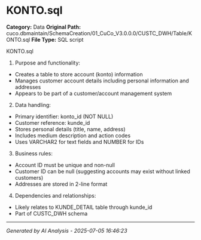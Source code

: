# KONTO.sql

**Category:** Data
**Original Path:** cuco.dbmaintain/SchemaCreation/01_CuCo_V3.0.0.0/CUSTC_DWH/Table/KONTO.sql
**File Type:** SQL script

KONTO.sql
1. Purpose and functionality:
- Creates a table to store account (konto) information
- Manages customer account details including personal information and addresses
- Appears to be part of a customer/account management system

2. Data handling:
- Primary identifier: konto_id (NOT NULL)
- Customer reference: kunde_id
- Stores personal details (title, name, address)
- Includes medium description and action codes
- Uses VARCHAR2 for text fields and NUMBER for IDs

3. Business rules:
- Account ID must be unique and non-null
- Customer ID can be null (suggesting accounts may exist without linked customers)
- Addresses are stored in 2-line format

4. Dependencies and relationships:
- Likely relates to KUNDE_DETAIL table through kunde_id
- Part of CUSTC_DWH schema

---
*Generated by AI Analysis - 2025-07-05 16:46:23*
